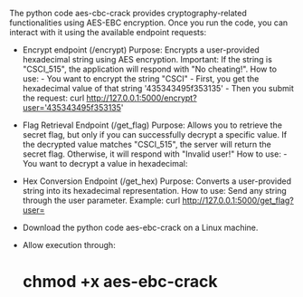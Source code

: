 The python code aes-cbc-crack provides cryptography-related functionalities using AES-EBC encryption. Once you run the code, you can interact with it using the available endpoint requests:

- Encrypt endpoint (/encrypt)
    Purpose:  Encrypts a user-provided hexadecimal string using AES encryption.
    Important: If the string is "CSCI_515", the application will respond with "No cheating!".
    How to use: 
        - You want to encrypt the string "CSCI"
        - First, you get the hexadecimal value of that string '435343495f353135'
        - Then you submit the request: curl http://127.0.0.1:5000/encrypt?user='435343495f353135'

- Flag Retrieval Endpoint (/get_flag)
    Purpose: Allows you to retrieve the secret flag, but only if you can successfully decrypt a specific value.
    If the decrypted value matches "CSCI_515", the server will return the secret flag. Otherwise, it will respond with "Invalid user!"
    How to use:
        - You want to decrypt a value in hexadecimal: 

- Hex Conversion Endpoint (/get_hex)
    Purpose: Converts a user-provided string into its hexadecimal representation.
    How to use: Send any string through the user parameter.
    Example:
        curl http://127.0.0.1:5000/get_flag?user= 

- Download the python code aes-ebc-crack on a Linux machine.
- Allow execution through:
    # chmod +x aes-ebc-crack

